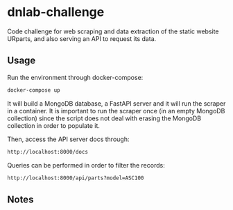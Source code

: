 # dnlab-challenge

Code challenge for web scraping and data extraction of the static website URparts, and also serving an API to request its data.

## Usage

Run the environment through docker-compose:

```bash
docker-compose up
```

It will build a MongoDB database, a FastAPI server and it will run the scraper in a container. It is important to run the scraper once (in an empty MongoDB collection) since the script does not deal with erasing the MongoDB collection in order to populate it.

Then, access the API server docs through:

```bash
http://localhost:8000/docs
```

Queries can be performed in order to filter the records:

```bash
http://localhost:8000/api/parts?model=ASC100
```

## Notes


